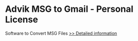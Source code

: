 # Advik MSG to Gmail - Personal License
Software to Convert MSG Files
[>> Detailed information](https://secure.shareit.com/shareit/product.html?productid=300806626&affiliateid=200057808)